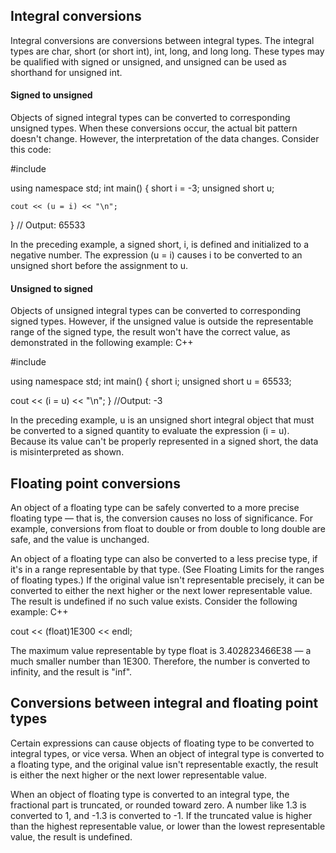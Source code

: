 ## Integral conversions

Integral conversions are conversions between integral types. The integral types are char, short (or short int), int, long, and long long. These types may be qualified with signed or unsigned, and unsigned can be used as shorthand for unsigned int.

#### Signed to unsigned
Objects of signed integral types can be converted to corresponding unsigned types. When these conversions occur, the actual bit pattern doesn't change. However, the interpretation of the data changes. Consider this code:


#include <iostream>

using namespace std;
int main()
{
    short  i = -3;
    unsigned short u;

    cout << (u = i) << "\n";
}
// Output: 65533

In the preceding example, a signed short, i, is defined and initialized to a negative number. The expression (u = i) causes i to be converted to an unsigned short before the assignment to u.


#### Unsigned to signed

Objects of unsigned integral types can be converted to corresponding signed types. However, if the unsigned value is outside the representable range of the signed type, the result won't have the correct value, as demonstrated in the following example:
C++

#include <iostream>

using namespace std;
int main()
{
short  i;
unsigned short u = 65533;

cout << (i = u) << "\n";
}
//Output: -3

In the preceding example, u is an unsigned short integral object that must be converted to a signed quantity to evaluate the expression (i = u). Because its value can't be properly represented in a signed short, the data is misinterpreted as shown.



## Floating point conversions

An object of a floating type can be safely converted to a more precise floating type — that is, the conversion causes no loss of significance. For example, conversions from float to double or from double to long double are safe, and the value is unchanged.

An object of a floating type can also be converted to a less precise type, if it's in a range representable by that type. (See Floating Limits for the ranges of floating types.) If the original value isn't representable precisely, it can be converted to either the next higher or the next lower representable value. The result is undefined if no such value exists. Consider the following example:
C++

cout << (float)1E300 << endl;

The maximum value representable by type float is 3.402823466E38 — a much smaller number than 1E300. Therefore, the number is converted to infinity, and the result is "inf".



## Conversions between integral and floating point types

Certain expressions can cause objects of floating type to be converted to integral types, or vice versa. When an object of integral type is converted to a floating type, and the original value isn't representable exactly, the result is either the next higher or the next lower representable value.

When an object of floating type is converted to an integral type, the fractional part is truncated, or rounded toward zero. A number like 1.3 is converted to 1, and -1.3 is converted to -1. If the truncated value is higher than the highest representable value, or lower than the lowest representable value, the result is undefined.
